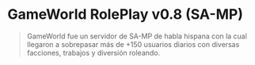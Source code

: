 # GameWorld RolePlay v0.8 (SA-MP)
> GameWorld fue un servidor de SA-MP de habla hispana con la cual llegaron a sobrepasar más de +150 usuarios diarios con diversas facciones, trabajos y diversión roleando.
